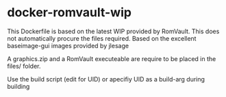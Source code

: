 # docker-romvault-wip

This Dockerfile is based on the latest WIP provided by RomVault. This does not automatically procure the files required. Based on the excellent baseimage-gui images provided by jlesage

A graphics.zip and a RomVault executeable are require to be placed in the files/ folder.

Use the build script (edit for UID) or apecifiy UID as a build-arg during building
